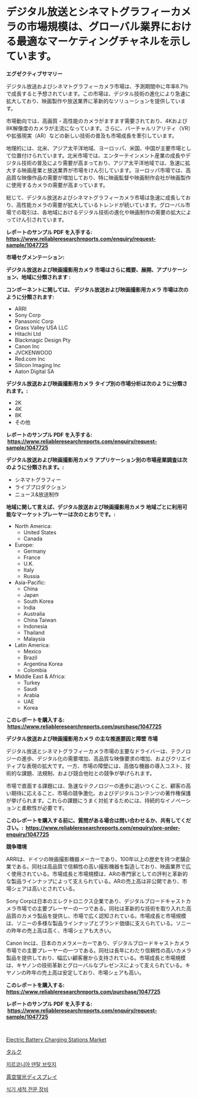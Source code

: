 <p><h1>デジタル放送とシネマトグラフィーカメラの市場規模は、グローバル業界における最適なマーケティングチャネルを示しています。</h1></p><p><strong>エグゼクティブサマリー</strong></p>
<p><p>デジタル放送およびシネマトグラフィーカメラ市場は、予測期間中に年率8.7％で成長すると予想されています。この市場は、デジタル技術の進化により急速に拡大しており、映画製作や放送業界に革新的なソリューションを提供しています。</p><p>市場動向では、高画質・高性能のカメラがますます需要されており、4Kおよび8K解像度のカメラが主流になっています。さらに、バーチャルリアリティ（VR）や拡張現実（AR）などの新しい技術の普及も市場成長を牽引しています。</p><p>地理的には、北米、アジア太平洋地域、ヨーロッパ、米国、中国が主要市場として位置付けられています。北米市場では、エンターテインメント産業の成長やデジタル技術の普及により需要が高まっており、アジア太平洋地域では、急速に拡大する映画産業と放送業界が市場をけん引しています。ヨーロッパ市場では、高品質な映像作品の需要が増加しており、特に映画監督や映画制作会社が映画製作に使用するカメラの需要が高まっています。</p><p>総じて、デジタル放送およびシネマトグラフィーカメラ市場は急速に成長しており、高性能カメラの需要が拡大しているトレンドが続いています。グローバル市場での取引は、各地域におけるデジタル技術の進化や映画制作の需要の拡大によってけん引されています。</p></p>
<p><strong>レポートのサンプル PDF を入手する: <a href="https://www.reliableresearchreports.com/enquiry/request-sample/1047725">https://www.reliableresearchreports.com/enquiry/request-sample/1047725</a></strong></p>
<p><strong>市場セグメンテーション:</strong></p>
<p><strong> デジタル放送および映画撮影用カメラ 市場はさらに概要、展開、アプリケーション、地域に分類されます :</strong></p>
<p><strong>コンポーネントに関しては、 デジタル放送および映画撮影用カメラ 市場は次のように分類されます: &nbsp;</strong></p>
<p><ul><li>ARRI</li><li>Sony Corp</li><li>Panasonic Corp</li><li>Grass Valley USA LLC</li><li>Hitachi Ltd</li><li>Blackmagic Design Pty</li><li>Canon Inc</li><li>JVCKENWOOD</li><li>Red.com Inc</li><li>Silicon Imaging Inc</li><li>Aaton Digital SA</li></ul></p>
<p><strong> デジタル放送および映画撮影用カメラ タイプ別の市場分析は次のように分類されます。:</strong></p>
<p><ul><li>2K</li><li>4K</li><li>8K</li><li>その他</li></ul></p>
<p><strong>レポートのサンプル PDF を入手する: &nbsp;<a href="https://www.reliableresearchreports.com/enquiry/request-sample/1047725">https://www.reliableresearchreports.com/enquiry/request-sample/1047725</a></strong></p>
<p><strong> デジタル放送および映画撮影用カメラ アプリケーション別の市場産業調査は次のように分類されます。:</strong></p>
<p><ul><li>シネマトグラフィー</li><li>ライブプロダクション</li><li>ニュース&放送制作</li></ul></p>
<p><strong>地域に関して言えば、デジタル放送および映画撮影用カメラ 地域ごとに利用可能なマーケットプレーヤーは次のとおりです。:</strong></p>
<p><ul>
    <li>
        North America:
        <ul>
            <li>United States</li>
            <li>Canada</li>
        </ul>
    </li>
    <li>
        Europe:
        <ul>
            <li>Germany</li>
            <li>France</li>
            <li>U.K.</li>
            <li>Italy</li>
            <li>Russia</li>
        </ul>
    </li>
    <li>
        Asia-Pacific:
        <ul>
            <li>China</li>
            <li>Japan</li>
            <li>South Korea</li>
            <li>India</li>
            <li>Australia</li>
            <li>China Taiwan</li>
            <li>Indonesia</li>
            <li>Thailand</li>
            <li>Malaysia</li>
        </ul>
    </li>
    <li>
        Latin America:
        <ul>
            <li>Mexico</li>
            <li>Brazil</li>
            <li>Argentina Korea</li>
            <li>Colombia</li>
        </ul>
    </li>
    <li>
        Middle East & Africa:
        <ul>
            <li>Turkey</li>
            <li>Saudi</li>
            <li>Arabia</li>
            <li>UAE</li>
            <li>Korea</li>
        </ul>
    </li>
    </ul></p>
<p><strong>このレポートを購入する: &nbsp;<a href="https://www.reliableresearchreports.com/purchase/1047725">https://www.reliableresearchreports.com/purchase/1047725</a></strong></p>
<p><strong>デジタル放送および映画撮影用カメラ の主な推進要因と障壁 市場</strong></p>
<p><p>デジタル放送とシネマトグラフィーカメラ市場の主要なドライバーは、テクノロジーの進歩、デジタル化の需要増加、高品質な映像要求の増加、およびクリエイティブな表現の拡大です。一方、市場の障壁には、高価な機器の導入コスト、技術的な課題、法規制、および競合他社との競争が挙げられます。</p><p>市場で直面する課題には、急速なテクノロジーの進歩に追いつくこと、顧客の高い期待に応えること、市場の競争激化、およびデジタルコンテンツの著作権保護が挙げられます。これらの課題にうまく対処するためには、持続的なイノベーションと柔軟性が必要です。</p></p>
<p><strong>このレポートを購入する前に、質問がある場合は問い合わせるか、共有してください。:&nbsp; <a href="https://www.reliableresearchreports.com/enquiry/pre-order-enquiry/1047725">https://www.reliableresearchreports.com/enquiry/pre-order-enquiry/1047725</a></strong></p>
<p><strong>競争環境</strong></p>
<p><p>ARRIは、ドイツの映画撮影機器メーカーであり、100年以上の歴史を持つ老舗企業である。同社は高品質で信頼性の高い撮影機器を製造しており、映画業界で広く使用されている。市場成長と市場規模は、ARの専門家としての評判と革新的な製品ラインナップによって支えられている。ARの売上高は非公開であり、市場シェアは高いとされている。</p><p>Sony Corpは日本のエレクトロニクス企業であり、デジタルブロードキャストカメラ市場での主要プレーヤーの一つである。同社は革新的な技術を取り入れた高品質のカメラ製品を提供し、市場で広く認知されている。市場成長と市場規模は、ソニーの多様な製品ラインナップとブランド価値に支えられている。ソニーの昨年の売上高は高く、市場シェアも大きい。</p><p>Canon Incは、日本のカメラメーカーであり、デジタルブロードキャストカメラ市場での主要プレーヤーの一つである。同社は長年にわたり信頼性の高いカメラ製品を提供しており、幅広い顧客層から支持されている。市場成長と市場規模は、キヤノンの技術革新とグローバルなプレゼンスによって支えられている。キヤノンの昨年の売上高は安定しており、市場シェアも高い。</p></p>
<p><strong>このレポートを購入する: &nbsp; <a href="https://www.reliableresearchreports.com/purchase/1047725">https://www.reliableresearchreports.com/purchase/1047725</a></strong></p>
<p><strong>レポートのサンプル PDF を入手する: &nbsp;<a href="https://www.reliableresearchreports.com/enquiry/request-sample/1047725">https://www.reliableresearchreports.com/enquiry/request-sample/1047725</a></strong><strong></strong></p>
<p>&nbsp;</p>
<p><p><a href="https://issuu.com/reportprime-2/docs/electric-battery-charging-stations-market-size-203">Electric Battery Charging Stations Market</a></p><p><a href="https://github.com/oqxogxyvqe90775/Market-Research-Report-List-1/blob/main/4407851189748.md">タルク</a></p><p><a href="https://github.com/lzrvbyqzftro57/Market-Research-Report-List-1/blob/main/8312941189600.md">지르코니아 덴탈 브릿지</a></p><p><a href="https://medium.com/@royfoote921/%E7%9C%9F%E7%A9%BA%E8%9B%8D%E5%85%89%E8%A1%A8%E7%A4%BA%E5%99%A8%E5%B8%82%E5%A0%B4-%E5%B8%82%E5%A0%B4cagr-%E5%B8%82%E5%A0%B4%E3%83%88%E3%83%AC%E3%83%B3%E3%83%89-%E3%81%8A%E3%82%88%E3%81%B3%E6%88%90%E9%95%B7%E6%88%A6%E7%95%A5%E3%81%AB%E9%96%A2%E3%81%99%E3%82%8B%E6%B4%9E%E5%AF%9F-4b1a292d05b3">真空蛍光ディスプレイ</a></p><p><a href="https://medium.com/@kelvinfeenrey98677/%EC%9B%A8%EC%96%B4%EC%9B%8C%EC%8B%B1-%EC%A0%84%EB%AC%B8-%EC%9E%A5%EB%B9%84-%EC%8B%9C%EC%9E%A5%EC%9D%80-%EC%8B%9C%EC%9E%A5-%EC%A0%90%EC%9C%A0%EC%9C%A8-%EA%B7%9C%EB%AA%A8-%EB%B0%8F-2031%EB%85%84%EA%B9%8C%EC%A7%80-%EC%98%88%EC%83%81%EB%90%9C-%EC%98%88%EC%B8%A1%EC%97%90-%EC%B4%88%EC%A0%90%EC%9D%84-%EB%A7%9E%EC%B6%A5%EB%8B%88%EB%8B%A4-ab12e5222063">식기 세척 전문 장비</a></p></p>